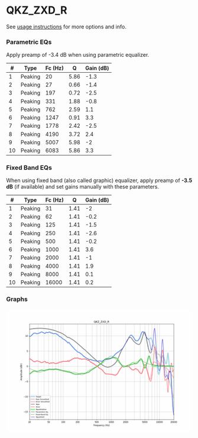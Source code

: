 # QKZ_ZXD_R
See [usage instructions](https://github.com/jaakkopasanen/AutoEq#usage) for more options and info.

### Parametric EQs
Apply preamp of -3.4 dB when using parametric equalizer.

|   # | Type    |   Fc (Hz) |    Q |   Gain (dB) |
|-----|---------|-----------|------|-------------|
|   1 | Peaking |        20 | 5.86 |        -1.3 |
|   2 | Peaking |        27 | 0.66 |        -1.4 |
|   3 | Peaking |       197 | 0.72 |        -2.5 |
|   4 | Peaking |       331 | 1.88 |        -0.8 |
|   5 | Peaking |       762 | 2.59 |         1.1 |
|   6 | Peaking |      1247 | 0.91 |         3.3 |
|   7 | Peaking |      1778 | 2.42 |        -2.5 |
|   8 | Peaking |      4190 | 3.72 |         2.4 |
|   9 | Peaking |      5007 | 5.98 |        -2   |
|  10 | Peaking |      6083 | 5.86 |         3.3 |

### Fixed Band EQs
When using fixed band (also called graphic) equalizer, apply preamp of **-3.5 dB** (if available) and set gains manually with these parameters.

|   # | Type    |   Fc (Hz) |    Q |   Gain (dB) |
|-----|---------|-----------|------|-------------|
|   1 | Peaking |        31 | 1.41 |        -2   |
|   2 | Peaking |        62 | 1.41 |        -0.2 |
|   3 | Peaking |       125 | 1.41 |        -1.5 |
|   4 | Peaking |       250 | 1.41 |        -2.6 |
|   5 | Peaking |       500 | 1.41 |        -0.2 |
|   6 | Peaking |      1000 | 1.41 |         3.6 |
|   7 | Peaking |      2000 | 1.41 |        -1   |
|   8 | Peaking |      4000 | 1.41 |         1.9 |
|   9 | Peaking |      8000 | 1.41 |         0.1 |
|  10 | Peaking |     16000 | 1.41 |         0.2 |

### Graphs
![](./QKZ_ZXD_R.png)

